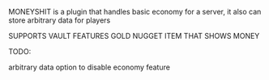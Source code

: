 MONEYSHIT is a plugin that handles basic economy for a server, it also can store arbitrary data for players

SUPPORTS VAULT
FEATURES GOLD NUGGET ITEM THAT SHOWS MONEY

TODO:

arbitrary data
option to disable economy feature
